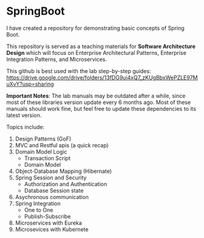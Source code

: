 # SpringBoot

I have created a repository for demonstrating basic concepts of Spring Boot.

This repository is served as a teaching materials for **Software Architecture Design** which will focus on Enterprise Architectural Patterns, Enterprise Integration Patterns, and Microservices.

This github is best used with the lab step-by-step guides: https://drive.google.com/drive/folders/13fDG9ui4xQ7_zKUgBbxWePZLE97MuXvY?usp=sharing

**Important Notes**: The lab manuals may be outdated after a while, since most of these libraries version update every 6 months ago.  Most of these manuals should work fine, but feel free to update these dependencies to its latest version.

Topics include:
1. Design Patterns (GoF)
2. MVC and Restful apis (a quick recap)
3. Domain Model Logic
   - Transaction Script
   - Domain Model
4. Object-Database Mapping (Hibernate)
5. Spring Session and Security
   - Authorization and Authentication
   - Database Session state
6. Asychronous communication
7. Spring Integration
   - One to One
   - Publish-Subscribe
8. Microservices with Eureka
9. Microsevices with Kubernete
